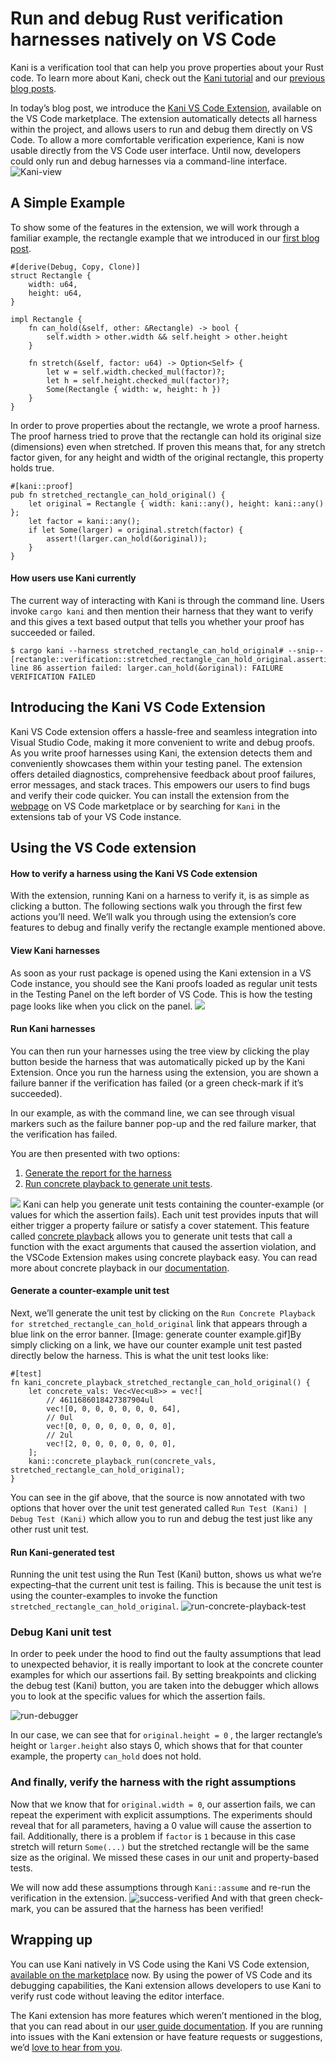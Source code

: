 # Run and debug Rust verification harnesses natively on VS Code

Kani is a verification tool that can help you prove properties about your Rust code. To learn more about Kani, check out the [Kani tutorial](https://model-checking.github.io/kani/kani-tutorial.html) and our [previous blog posts](https://model-checking.github.io/kani-verifier-blog/).

In today’s blog post, we introduce the [Kani VS Code Extension](https://marketplace.visualstudio.com/items?itemName=model-checking.kani-vscode-extension), available on the VS Code marketplace. The extension automatically detects all harness within the project, and allows users to run and debug them directly on VS Code. To allow a more comfortable verification experience, Kani is now usable directly from the VS Code user interface. Until now, developers could only run and debug harnesses via a command-line interface.
![Kani-view](../assets/images/vs-code-images/kani-demo.gif)

## A Simple Example

To show some of the features in the extension, we will work through a familiar example, the rectangle example that we introduced in our [first blog post](https://model-checking.github.io/kani-verifier-blog/2022/05/04/announcing-the-kani-rust-verifier-project.html).

```
#[derive(Debug, Copy, Clone)]
struct Rectangle {
    width: u64,
    height: u64,
}

impl Rectangle {
    fn can_hold(&self, other: &Rectangle) -> bool {
        self.width > other.width && self.height > other.height
    }

    fn stretch(&self, factor: u64) -> Option<Self> {
        let w = self.width.checked_mul(factor)?;
        let h = self.height.checked_mul(factor)?;
        Some(Rectangle { width: w, height: h })
    }
}
```

In order to prove properties about the rectangle, we wrote a proof harness. The proof harness tried to prove that the rectangle can hold its original size (dimensions) even when stretched. If proven this means that, for any stretch factor given, for any height and width of the original rectangle, this property holds true.

```
#[kani::proof]
pub fn stretched_rectangle_can_hold_original() {
    let original = Rectangle { width: kani::any(), height: kani::any() };
    let factor = kani::any();
    if let Some(larger) = original.stretch(factor) {
        assert!(larger.can_hold(&original));
    }
}
```

#### How users use Kani currently

The current way of interacting with Kani is through the command line. Users invoke `cargo kani` and then mention their harness that they want to verify and this gives a text based output that tells you whether your proof has succeeded or failed.

```
$ cargo kani --harness stretched_rectangle_can_hold_original# --snip--
[rectangle::verification::stretched_rectangle_can_hold_original.assertion.1] line 86 assertion failed: larger.can_hold(&original): FAILURE
VERIFICATION FAILED
```

## Introducing the Kani VS Code Extension

Kani VS Code extension offers a hassle-free and seamless integration into Visual Studio Code, making it more convenient to write and debug proofs. As you write proof harnesses using Kani, the extension detects them and conveniently showcases them within your testing panel. The extension offers detailed diagnostics, comprehensive feedback about proof failures, error messages, and stack traces. This empowers our users to find bugs and verify their code quicker. You can install the extension from the [webpage](https://marketplace.visualstudio.com/items?itemName=model-checking.kani-vscode-extension) on VS Code marketplace or by searching for `Kani` in the extensions tab of your VS Code instance.

## Using the VS Code extension

#### How to verify a harness using the Kani VS Code extension

With the extension, running Kani on a harness to verify it, is as simple as clicking a button. The following sections walk you through the first few actions you’ll need. We’ll walk you through using the extension’s core features to debug and finally verify the rectangle example mentioned above.

#### View Kani harnesses

As soon as your rust package is opened using the Kani extension in a VS Code instance, you should see the Kani proofs loaded as regular unit tests in the Testing Panel on the left border of VS Code. This is how the testing page looks like when you click on the panel.
![](../assets/images/vs-code-images/view-kani-harnesses.png)
#### Run Kani harnesses

You can then run your harnesses using the tree view by clicking the play button beside the harness that was automatically picked up by the Kani Extension. Once you run the harness using the extension, you are shown a failure banner if the verification has failed (or a green check-mark if it’s succeeded).

In our example, as with the command line, we can see through visual markers such as the failure banner pop-up and the red failure marker, that the verification has failed.

You are then presented with two options:

1. [Generate the report for the harness](https://github.com/model-checking/kani-vscode-extension/blob/main/docs/user-guide.md#view-trace-report)
2. [Run concrete playback to generate unit tests](https://github.com/model-checking/kani-vscode-extension/blob/main/docs/user-guide.md#use-concrete-playback-to-debug-a-kani-harness).

![](../assets/images/vs-code-images/run-proof.gif)
Kani can help you generate unit tests containing the counter-example (or values for which the assertion fails). Each unit test provides inputs that will either trigger a property failure or satisfy a cover statement. This feature called [concrete playback](https://model-checking.github.io/kani-verifier-blog/2022/09/22/internship-projects-2022-concrete-playback.html) allows you to generate unit tests that call a function with the exact arguments that caused the assertion violation, and the VSCode Extension makes using concrete playback easy. You can read more about concrete playback in our [documentation](https://model-checking.github.io/kani/debugging-verification-failures.html).

#### Generate a counter-example unit test

Next, we’ll generate the unit test by clicking on the `Run Concrete Playback for stretched_rectangle_can_hold_original` link that appears through a blue link on the error banner.
[Image: generate counter example.gif]By simply clicking on a link, we have our counter example unit test pasted directly below the harness. This is what the unit test looks like:

```
#[test]
fn kani_concrete_playback_stretched_rectangle_can_hold_original() {
    let concrete_vals: Vec<Vec<u8>> = vec![
        // 4611686018427387904ul
        vec![0, 0, 0, 0, 0, 0, 0, 64],
        // 0ul
        vec![0, 0, 0, 0, 0, 0, 0, 0],
        // 2ul
        vec![2, 0, 0, 0, 0, 0, 0, 0],
    ];
    kani::concrete_playback_run(concrete_vals, stretched_rectangle_can_hold_original);
}
```

 You can see in the gif above, that the source is now annotated with two options that hover over the unit test generated called  `Run Test (Kani) | Debug Test (Kani)` which allow you to run and debug the test just like any other rust unit test.

#### Run Kani-generated test

Running the unit test using the Run Test (Kani) button, shows us what we’re expecting–that the current unit test is failing. This is because the unit test is using the counter-examples to invoke the function `stretched_rectangle_can_hold_original`.
![run-concrete-playback-test](../assets/images/vs-code-images/run-concrete-playback-test.png)

### Debug Kani unit test

In order to peek under the hood to find out the faulty assumptions that lead to unexpected behavior, it is really important to look at the concrete counter examples for which our assertions fail. By setting breakpoints and clicking the debug test (Kani) button, you are taken into the debugger which allows you to look at the specific values for which the assertion fails.

![run-debugger](../assets/images/vs-code-images/debugger-1.gif)

In our case, we can see that for `original.height = 0` , the larger rectangle’s height or `larger.height` also stays 0, which shows that for that counter example, the property `can_hold`  does not hold.

### And finally, verify the harness with the right assumptions

Now that we know that for `original.width = 0`, our assertion fails, we can repeat the experiment with explicit assumptions.  The experiments should reveal that for all parameters, having a 0 value will cause the assertion to fail. Additionally, there is a problem if `factor` is `1` because in this case stretch will return `Some(...)` but the stretched rectangle will be the same size as the original. We missed these cases in our unit and property-based tests.

We will now add these assumptions through `Kani::assume` and re-run the verification in the extension.
![success-verified](../assets/images/vs-code-images/verifying-rightly.gif)
And with that green check-mark, you can be assured that the harness has been verified!


## Wrapping up

You can use Kani natively in VS Code using the Kani VS Code extension, [available on the marketplace](https://marketplace.visualstudio.com/items?itemName=model-checking.kani-vscode-extension) now. By using the power of VS Code and its debugging capabilities, the Kani extension allows developers to use Kani to verify rust code without leaving the editor interface.

The Kani extension has more features which weren’t mentioned in the blog, that you can read about in our [user guide documentation](https://github.com/model-checking/kani-vscode-extension/blob/main/docs/user-guide.md). If you are running into issues with the Kani extension or have feature requests or suggestions, we’d [love to hear from you](https://github.com/model-checking/kani-vscode-extension/issues).
